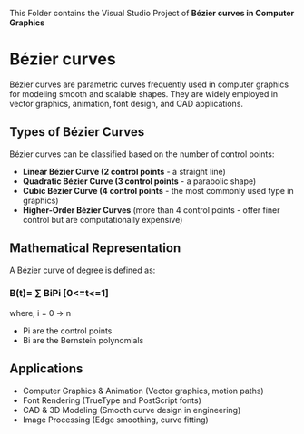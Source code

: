 This Folder contains the Visual Studio Project of **Bézier curves in Computer Graphics**

# Bézier curves

Bézier curves are parametric curves frequently used in computer graphics for modeling smooth and scalable shapes. They are widely employed in vector graphics, animation, font design, and CAD applications.

## Types of Bézier Curves

Bézier curves can be classified based on the number of control points:

- **Linear Bézier Curve (2 control points** - a straight line)
- **Quadratic Bézier Curve (3 control points** - a parabolic shape)
- **Cubic Bézier Curve (4 control points** - the most commonly used type in graphics)
- **Higher-Order Bézier Curves** (more than 4 control points - offer finer control but are computationally expensive)

## Mathematical Representation

A Bézier curve of degree  is defined as:

### **B(t)= ∑ BiPi** [0<=t<=1]

where, i = 0 -> n
- Pi are the control points
- Bi are the Bernstein polynomials


## Applications

- Computer Graphics & Animation (Vector graphics, motion paths)
- Font Rendering (TrueType and PostScript fonts)
- CAD & 3D Modeling (Smooth curve design in engineering)
- Image Processing (Edge smoothing, curve fitting)
